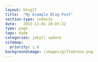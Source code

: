 ```yaml
---
layout: blog17
title:  "My Example Blog Post"
section-type: index3a
date:   2015-11-01 20:07:22
type: page
tags: dude
categories: jekyll update
sitemap:
  priority: 1.0
backgroundimage: /images/giftadrone.png
---
```


<!--
If you want to have a static message in your intro layout, disable the dynamic-typing in the _config.yml and write here your text
-->